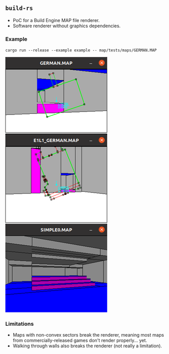 ## `build-rs`

- PoC for a Build Engine MAP file renderer.
- Software renderer without graphics dependencies.

### Example

```
cargo run --release --example example -- map/tests/maps/GERMAN.MAP
```

![](assets/example.gif)
![](assets/E1L1.gif)
![](assets/SIMPLE0.gif)

### Limitations

- Maps with non-convex sectors break the renderer, meaning most maps from commercially-released games don't render properly... yet.
- Walking through walls also breaks the renderer (not really a limitation).